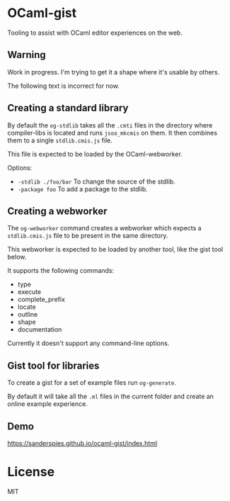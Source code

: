 OCaml-gist
===
Tooling to assist with OCaml editor experiences on the web.

Warning
---
Work in progress. I'm trying to get it a shape where it's usable by others.

The following text is incorrect for now. 

Creating a standard library
---
By default the `og-stdlib` takes all the `.cmti` files in the directory where
compiler-libs is located and runs `jsoo_mkcmis` on them. It then combines
them to a single `stdlib.cmis.js` file.

This file is expected to be loaded by the OCaml-webworker.

Options:
- `-stdlib ./foo/bar`
  To change the source of the stdlib.
- `-package foo`
  To add a package to the stdlib.

Creating a webworker
---
The `og-webworker` command creates a webworker which expects a `stdlib.cmis.js`
file to be present in the same directory.

This webworker is expected to be loaded by another tool, like the gist tool
below.

It supports the following commands:
- type
- execute
- complete_prefix
- locate
- outline
- shape
- documentation

Currently it doesn't support any command-line options.

Gist tool for libraries
---
To create a gist for a set of example files run `og-generate`.

By default it will take all the `.ml` files in the current folder and
create an online example experience.

Demo
---
https://sanderspies.github.io/ocaml-gist/index.html

License
===
MIT
